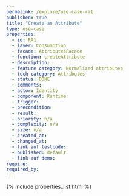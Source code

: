 ```yaml
---
permalink: /explore/use-case-ra1
published: true
title: "Create an Attribute"
type: use-case
properties:
  - id: RA1
  - layer: Consumption
  - facade: AttributesFacade
  - function: createAttribute
  - description:
  - feature category: Normalized attributes
  - tech category: Attributes
  - status: DONE
  - comments:
  - actor: Identity
  - component: Runtime
  - trigger:
  - precondition:
  - result:
  - priority: n/a
  - complexity: n/a
  - size: n/a
  - created_at:
  - changed_at:
  - link auf testcode:
  - published: default
  - link auf demo:
require:
required_by:
---
```

{% include properties_list.html %}
